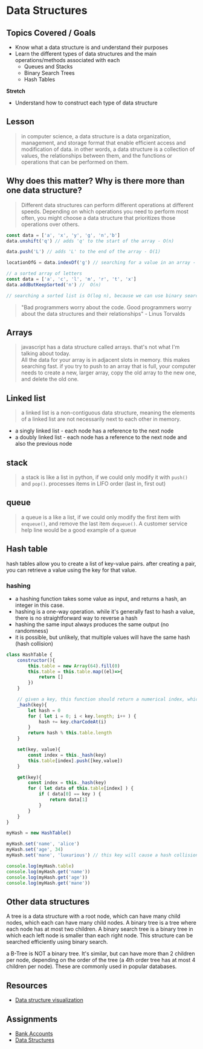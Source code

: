 # Data Structures


## Topics Covered / Goals
- Know what a data structure is and understand their purposes
- Learn the different types of data structures and the main operations/methods associated with each
    - Queues and Stacks
    - Binary Search Trees
    - Hash Tables

**Stretch**
- Understand how to construct each type of data structure

## Lesson


> in computer science, a data structure is a data organization, management, and storage format that enable efficient access and modification of data. in other words, a data structure is a collection of values, the relationships between them, and the functions or operations that can be performed on them. 

## Why does this matter? Why is there more than one data structure?

> Different data structures can perform different operations at different speeds. Depending on which operations you need to perform most often, you might choose a data structure that prioritizes those operations over others. 

```javascript
const data = ['a', 'x', 'y', 'g', 'n','b']
data.unshift('q') // adds 'q' to the start of the array - O(n)

data.push('L') // adds 'L' to the end of the array - O(1)

locationOfG = data.indexOf('g') // searching for a value in an array - O(n)
```

```javascript
// a sorted array of letters
const data = ['a', 'c', 'l', 'm', 'r', 't', 'x']
data.addButKeepSorted('n') //  O(n)

// searching a sorted list is O(log n), because we can use binary search

```


> "Bad programmers worry about the code. Good programmers worry about the data structures and their relationships" - Linus Torvalds


## Arrays
> javascript has a data structure called arrays. that's not what I'm talking about today.  
> All the data for your array is in adjacent slots in memory. this makes searching fast. if you try to push to an array that is full, your computer needs to create a new, larger array, copy the old array to the new one, and delete the old one. 

## Linked list
> a linked list is a non-contiguous data structure, meaning the elements of a linked list are not necessarily next to each other in memory.
- a singly linked list - each node has a reference to the next node
- a doubly linked list - each node has a reference to the next node and also the previous node

## stack
> a stack is like a list in python, if we could only modify it with `push()` and `pop()`. 
processes items in LIFO order (last in, first out)


## queue
> a queue is a like a list, if we could only modify the first item with `enqueue()`, and remove the last item `dequeue()`. 
A customer service help line would be a good example of a queue


## Hash table
hash tables allow you to create a list of key-value pairs. after creating a pair, you can retrieve a value using the key for that value.

### hashing
- a hashing function takes some value as input, and returns a hash, an integer in this case. 
- hashing is a one-way operation. while it's generally fast to hash a value, there is no straightforward way to reverse a hash
- hashing the same input always produces the same output (no randomness)
- it is possible, but unlikely, that multiple values will have the same hash (hash collision) 

```javascript
class HashTable {
    constructor(){
        this.table = new Array(64).fill(0)
        this.table = this.table.map((el)=>{
            return []
        })
    }

    // given a key, this function should return a numerical index, which we can use to access the table above
    _hash(key){
        let hash = 0
        for ( let i = 0; i < key.length; i++ ) {
            hash += key.charCodeAt(i)
        }
        return hash % this.table.length
    }

    set(key, value){
        const index = this._hash(key)
        this.table[index].push([key,value])
    }

    get(key){
        const index = this._hash(key)
        for ( let data of this.table[index] ) {
            if ( data[0] == key ) {
                return data[1]
            }
        }
    }
}

myHash = new HashTable()

myHash.set('name', 'alice')
myHash.set('age', 34)
myHash.set('mane', 'luxurious') // this key will cause a hash collision with 'name', because they are anagrams

console.log(myHash.table)
console.log(myHash.get('name'))
console.log(myHash.get('age'))
console.log(myHash.get('mane'))
```

## Other data structures
A tree is a data structure with a root node, which can have many child nodes, which each can have many child nodes.
A binary tree is a tree where each node has at most two children. 
A binary search tree is a binary tree in which each left node is smaller than each right node. This structure can be searched efficiently using binary search. 

a B-Tree is NOT a binary tree. It's similar, but can have more than 2 children per node, depending on the order of the tree (a 4th order tree has at most 4 children per node). These are commonly used in popular databases. 


## Resources
- [Data structure visualization](https://cmps-people.ok.ubc.ca/ylucet/DS/Algorithms.html)

## Assignments
- [Bank Accounts](https://github.com/romeoplatoon/oop-bank-accounts)
- [Data Structures](https://github.com/romeoplatoon/algo-data-structures)


